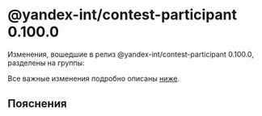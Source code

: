 # @yandex-int/contest-participant 0.100.0

<!-- ЧЕЛОВЕЧЕСКОЕ ВСТУПЛЕНИЕ -->

Изменения, вошедшие в релиз @yandex-int/contest-participant 0.100.0, разделены на группы:

Все важные изменения подробно описаны [ниже](#Пояснения).

## Пояснения


